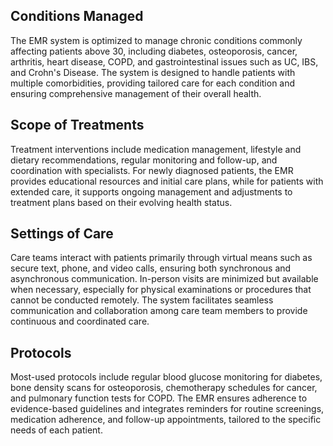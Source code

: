 ## Conditions Managed

The EMR system is optimized to manage chronic conditions commonly affecting patients above 30, including diabetes, osteoporosis, cancer, arthritis, heart disease, COPD, and gastrointestinal issues such as UC, IBS, and Crohn's Disease. The system is designed to handle patients with multiple comorbidities, providing tailored care for each condition and ensuring comprehensive management of their overall health.

## Scope of Treatments

Treatment interventions include medication management, lifestyle and dietary recommendations, regular monitoring and follow-up, and coordination with specialists. For newly diagnosed patients, the EMR provides educational resources and initial care plans, while for patients with extended care, it supports ongoing management and adjustments to treatment plans based on their evolving health status.

## Settings of Care

Care teams interact with patients primarily through virtual means such as secure text, phone, and video calls, ensuring both synchronous and asynchronous communication. In-person visits are minimized but available when necessary, especially for physical examinations or procedures that cannot be conducted remotely. The system facilitates seamless communication and collaboration among care team members to provide continuous and coordinated care.

## Protocols

Most-used protocols include regular blood glucose monitoring for diabetes, bone density scans for osteoporosis, chemotherapy schedules for cancer, and pulmonary function tests for COPD. The EMR ensures adherence to evidence-based guidelines and integrates reminders for routine screenings, medication adherence, and follow-up appointments, tailored to the specific needs of each patient.
